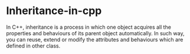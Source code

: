 # Inheritance-in-cpp
In C++, inheritance is a process in which one object acquires all the properties and behaviours of its parent object automatically. In such way, you can reuse, extend or modify the attributes and behaviours which are defined in other class.

